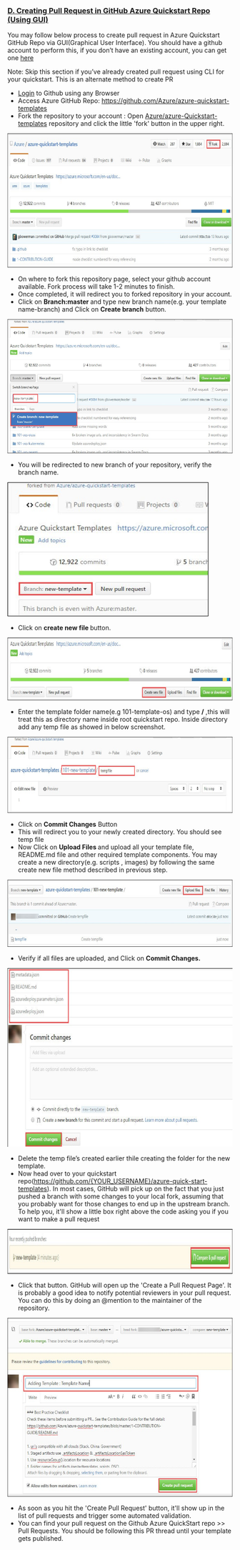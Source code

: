 <font style="segoe ui"><h3><b><u>D.	Creating Pull Request in GitHub Azure Quickstart Repo (Using GUI)</u></b></h3>
<p>You  may follow below process to create pull request in Azure Quickstart GitHub Repo  via GUI(Graphical User Interface). You  should have a github account to perform this, if you don&rsquo;t have an existing  account, you can get one <a href="https://github.com/join">here</a> </p>
<p>Note: Skip this section if you&rsquo;ve already created pull request  using CLI for your quickstart. This is an alternate method to create PR</p>
<ul>
  <li><a href="https://github.com/login">Login</a> to Github using any Browser </li>
  <li>Access  Azure GitHub Repo: <a href="https://github.com/Azure/azure-quickstart-templates">https://github.com/Azure/azure-quickstart-templates</a> </li>
  <li>Fork the  repository to your account : Open <a href="https://github.com/Azure/azure-quickstart-templates">Azure/azure-Quickstart-templates</a> repository and click  the little 'fork' button in the upper right. </li>
</ul>
<img src="Images/Images/6.jpg"  height="300" width="700"/><br/>
<ul>
  <li>On where to fork this repository  page, select your github account available. Fork process will take 1-2 minutes  to finish.</li>
  <li>Once completed, it will  redirect you to forked repository in your account. </li>
  <li>Click on <strong>Branch:master </strong>and type new branch name(e.g. your template  name-branch) and Click on <strong>Create branch</strong> button. </li>
</ul>
<img src="Images/Images/7.jpg"  height="300" width="700"/><br/>
<ul>
  <li>You will be redirected to new  branch of your repository, verify the branch name. </li>
</ul>
<img src="Images/Images/8.jpg"  height="300" width="450"/><br/>
<ul>
  <li>Click on <strong>create new file </strong>button. </li>
</ul>
<img src="Images/Images/9.jpg"  height="140" width="700"/><br/>
<ul>
  <li>Enter the template folder  name(e.g 101-template-os) and type <strong>/</strong> ,this will treat this as directory name inside root quickstart repo. Inside  directory add any temp file as showed in below screenshot. </li>
</ul>
<img src="Images/Images/10.jpg"  height="170" width="600"/><br/>
<ul>
  <li>Click on <strong>Commit Changes</strong> Button</li>
  <li>This will redirect you to your  newly created directory. You should see temp file</li>
  <li>Now Click on <strong>Upload Files </strong>and upload all your  template file, README.md file and other required template components. You may  create a new directory(e.g. scripts , images) by following the same create new  file method described in previous step. </li>
</ul>
<img src="Images/Images/11.jpg"  height="150" width="600"/><br/>
<ul>
  <li>Verify if all files are  uploaded, and Click on <strong>Commit Changes.</strong></li>
</ul>
<img src="Images/Images/12.jpg"  height="400" width="700"/><br/>
<ul>
  <li>Delete the temp file&rsquo;s created  earlier thile creating the folder for the new template. </li>
  <li>Now head over to your  quickstart repo(<a href="https://github.com/%7bYOUR_USERNAME%7d/azure-quick-start-templates">https://github.com/{YOUR_USERNAME}/azure-quick-start-templates</a>). In most cases, GitHub will pick up on the fact that you just  pushed a branch with some changes to your local fork, assuming that you  probably want for those changes to end up in the upstream branch. To help you,  it'll show a little box right above the code asking you if you want to make a  pull request </li>
</ul>
<img src="Images/Images/13.jpg"  height="100" width="700"/><br/>
<ul>
  <li>Click that button. GitHub will  open up the 'Create a Pull Request Page'. It is probably a good idea to notify  potential reviewers in your pull request. You can do this by doing an @mention  to the maintainer of the repository.</li>
</ul>
<img src="Images/Images/14.jpg"  height="400" width="700"/><br/>
<ul><li> As soon as you hit the 'Create  Pull Request' button, it'll show up in the list of pull requests and trigger  some automated validation.</><li>You can find your pull request  on the Github Azure QuickStart repo &gt;&gt; Pull Requests. You should be  following this PR thread until your template gets published.</li>
</ul></font>
